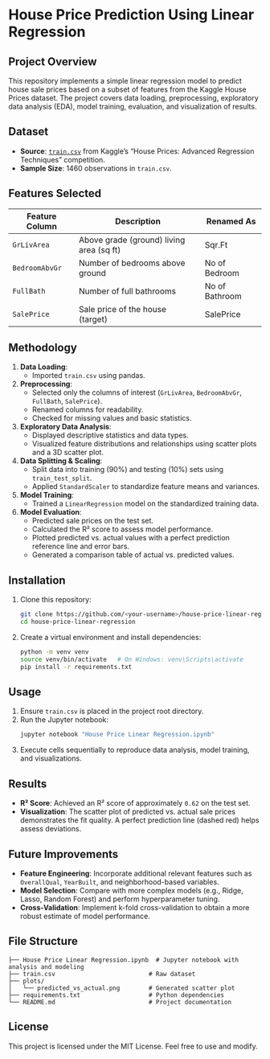 # House Price Prediction Using Linear Regression

## Project Overview

This repository implements a simple linear regression model to predict house sale prices based on a subset of features from the Kaggle House Prices dataset. The project covers data loading, preprocessing, exploratory data analysis (EDA), model training, evaluation, and visualization of results.

## Dataset

- **Source**: [`train.csv`](https://www.kaggle.com/c/house-prices-advanced-regression-techniques/data) from Kaggle’s “House Prices: Advanced Regression Techniques” competition.
- **Sample Size**: 1460 observations in `train.csv`.

## Features Selected

| Feature Column | Description                              | Renamed As     |
| -------------- | ---------------------------------------- | -------------- |
| `GrLivArea`    | Above grade (ground) living area (sq ft) | Sqr.Ft         |
| `BedroomAbvGr` | Number of bedrooms above ground          | No of Bedroom  |
| `FullBath`     | Number of full bathrooms                 | No of Bathroom |
| `SalePrice`    | Sale price of the house (target)         | SalePrice      |

## Methodology

1. **Data Loading**:
   - Imported `train.csv` using pandas.
2. **Preprocessing**:
   - Selected only the columns of interest (`GrLivArea`, `BedroomAbvGr`, `FullBath`, `SalePrice`).
   - Renamed columns for readability.
   - Checked for missing values and basic statistics.
3. **Exploratory Data Analysis**:
   - Displayed descriptive statistics and data types.
   - Visualized feature distributions and relationships using scatter plots and a 3D scatter plot.
4. **Data Splitting & Scaling**:
   - Split data into training (90%) and testing (10%) sets using `train_test_split`.
   - Applied `StandardScaler` to standardize feature means and variances.
5. **Model Training**:
   - Trained a `LinearRegression` model on the standardized training data.
6. **Model Evaluation**:
   - Predicted sale prices on the test set.
   - Calculated the R² score to assess model performance.
   - Plotted predicted vs. actual values with a perfect prediction reference line and error bars.
   - Generated a comparison table of actual vs. predicted values.

## Installation

1. Clone this repository:
   ```bash
   git clone https://github.com/<your-username>/house-price-linear-regression.git
   cd house-price-linear-regression
   ```
2. Create a virtual environment and install dependencies:
   ```bash
   python -m venv venv
   source venv/bin/activate   # On Windows: venv\Scripts\activate
   pip install -r requirements.txt
   ```

## Usage

1. Ensure `train.csv` is placed in the project root directory.
2. Run the Jupyter notebook:
   ```bash
   jupyter notebook "House Price Linear Regression.ipynb"
   ```
3. Execute cells sequentially to reproduce data analysis, model training, and visualizations.

## Results

- **R² Score**: Achieved an R² score of approximately `0.62` on the test set.
- **Visualization**: The scatter plot of predicted vs. actual sale prices demonstrates the fit quality. A perfect prediction line (dashed red) helps assess deviations.



## Future Improvements

- **Feature Engineering**: Incorporate additional relevant features such as `OverallQual`, `YearBuilt`, and neighborhood-based variables.
- **Model Selection**: Compare with more complex models (e.g., Ridge, Lasso, Random Forest) and perform hyperparameter tuning.
- **Cross-Validation**: Implement k-fold cross-validation to obtain a more robust estimate of model performance.

## File Structure

```
├── House Price Linear Regression.ipynb  # Jupyter notebook with analysis and modeling
├── train.csv                          # Raw dataset
├── plots/
│   └── predicted_vs_actual.png        # Generated scatter plot
├── requirements.txt                   # Python dependencies
└── README.md                          # Project documentation
```

## License

This project is licensed under the MIT License. Feel free to use and modify.


